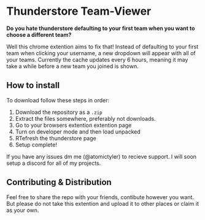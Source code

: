 # Thunderstore Team-Viewer

**Do you hate thunderstore defaulting to your first team when you want to choose a different team?**

Well this chrome extention aims to fix that!
Instead of defaulting to your first team when clicking your username, a new dropdown will appear with all of your teams.
Currently the cache updates every 6 hours, meaning it may take a while before a new team you joined is shown.

## How to install

To download follow these steps in order:
1. Download the repository as a `.zip`
2. Extract the files somewhere, preferably not downloads.
3. Go to your browsers extention extention page
4. Turn on developer mode and then load unpacked
5. RTefresh the thunderstore page
6. Setup complete!

If you have any issues dm me (@atomictyler) to recieve support. I will soon setup a discord for all of my projects.

## Contributing & Distribution

Feel free to share the repo with your friends, contibute however you want. But please do not take this extention and upload it to other places or claim it as your own.